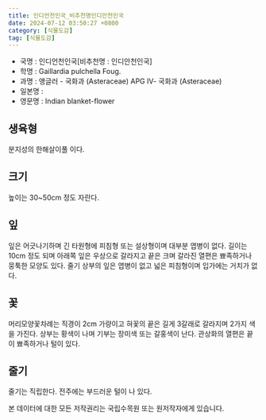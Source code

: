 ```yaml
---
title: 인디언천인국_비추천명인디안천인국
date: 2024-07-12 03:50:27 +0800
category: [식물도감]
tag: [식물도감]
---
```




- 국명 : 인디언천인국[비추천명 : 인디안천인국]
- 학명 : Gaillardia pulchella Foug.
- 과명 : 앵글러 - 국화과 (Asteraceae) APG Ⅳ- 국화과 (Asteraceae)
- 일본명 : 
- 영문명 : Indian blanket-flower


## 생육형
분지성의 한해살이풀 이다. 
## 크기
높이는 30~50cm 정도 자란다.
## 잎
잎은 어긋나기하며 긴 타원형에 피침형 또는 설상형이며 대부분 엽병이 없다. 길이는 10cm 정도 되며 아래쪽 잎은 우상으로 갈라지고 끝은 크며 갈라진 열편은 뾰족하거나 뭉툭한 모양도 있다. 줄기 상부의 잎은 엽병이 없고 넓은 피침형이며 입가에는 거치가 없다. 
## 꽃
머리모양꽃차례는 직경이 2cm 가량이고 혀꽃의 끝은 길게 3갈래로 갈라지며 2가지 색을 가진다. 상부는 황색이 나며 기부는 장미색 또는 갈홍색이 난다. 관상화의 열편은 끝이 뾰족하거나 털이 있다.
## 줄기
줄기는 직립한다. 전주에는 부드러운 털이 나 있다. 






본 데이터에 대한 모든 저작권리는 국립수목원 또는 원저작자에게 있습니다.
